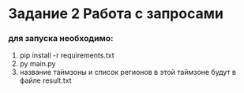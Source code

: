 # Задание 2 Работа с запросами

### для запуска необходимо:

1. pip install -r requirements.txt
2. py main.py
3. название таймзоны и список регионов в этой таймзоне будут в файле result.txt